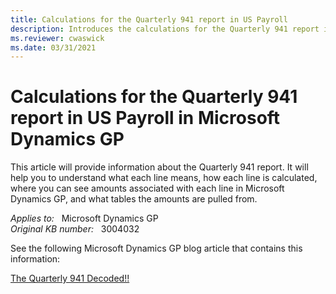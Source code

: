 ```yaml
---
title: Calculations for the Quarterly 941 report in US Payroll
description: Introduces the calculations for the Quarterly 941 report in US Payroll in Microsoft Dynamics GP.
ms.reviewer: cwaswick
ms.date: 03/31/2021
---
```

# Calculations for the Quarterly 941 report in US Payroll in Microsoft Dynamics GP

This article will provide information about the Quarterly 941 report. It will help you to understand what each line means, how each line is calculated, where you can see amounts associated with each line in Microsoft Dynamics GP, and what tables the amounts are pulled from.

_Applies to:_ &nbsp; Microsoft Dynamics GP  
_Original KB number:_ &nbsp; 3004032

See the following Microsoft Dynamics GP blog article that contains this information:

[The Quarterly 941 Decoded!!](https://community.dynamics.com/gp/b/dynamicsgp/posts/the-quarterly-941-decoded)
